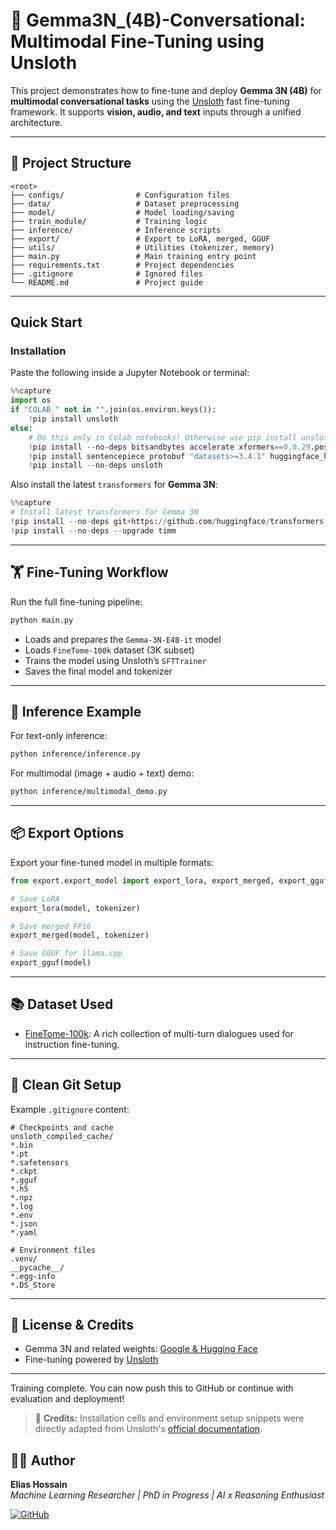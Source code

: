 # 🦙 Gemma3N_(4B)-Conversational: Multimodal Fine-Tuning using Unsloth

This project demonstrates how to fine-tune and deploy **Gemma 3N (4B)** for **multimodal conversational tasks** using the [Unsloth](https://github.com/unslothai/unsloth) fast fine-tuning framework. It supports **vision, audio, and text** inputs through a unified architecture.

---

## 📁 Project Structure

```text
<root>
├── configs/                # Configuration files
├── data/                   # Dataset preprocessing
├── model/                  # Model loading/saving
├── train_module/           # Training logic
├── inference/              # Inference scripts
├── export/                 # Export to LoRA, merged, GGUF
├── utils/                  # Utilities (tokenizer, memory)
├── main.py                 # Main training entry point
├── requirements.txt        # Project dependencies
├── .gitignore              # Ignored files
└── README.md               # Project guide
```

---

## Quick Start

### Installation
Paste the following inside a Jupyter Notebook or terminal:

```python
%%capture
import os
if "COLAB_" not in "".join(os.environ.keys()):
    !pip install unsloth
else:
    # Do this only in Colab notebooks! Otherwise use pip install unsloth
    !pip install --no-deps bitsandbytes accelerate xformers==0.0.29.post3 peft trl triton cut_cross_entropy unsloth_zoo
    !pip install sentencepiece protobuf "datasets>=3.4.1" huggingface_hub hf_transfer
    !pip install --no-deps unsloth
```

Also install the latest `transformers` for **Gemma 3N**:

```python
%%capture
# Install latest transformers for Gemma 3N
!pip install --no-deps git+https://github.com/huggingface/transformers.git
!pip install --no-deps --upgrade timm
```

---

## 🏋️ Fine-Tuning Workflow

Run the full fine-tuning pipeline:

```bash
python main.py
```

- Loads and prepares the `Gemma-3N-E4B-it` model
- Loads `FineTome-100k` dataset (3K subset)
- Trains the model using Unsloth’s `SFTTrainer`
- Saves the final model and tokenizer

---

## 🧪 Inference Example

For text-only inference:
```bash
python inference/inference.py
```

For multimodal (image + audio + text) demo:
```bash
python inference/multimodal_demo.py
```

---

## 📦 Export Options

Export your fine-tuned model in multiple formats:

```python
from export.export_model import export_lora, export_merged, export_gguf

# Save LoRA
export_lora(model, tokenizer)

# Save merged FP16
export_merged(model, tokenizer)

# Save GGUF for llama.cpp
export_gguf(model)
```

---

## 📚 Dataset Used

- [FineTome-100k](https://huggingface.co/datasets/mlabonne/FineTome-100k): A rich collection of multi-turn dialogues used for instruction fine-tuning.

---

## 🧼 Clean Git Setup

Example `.gitignore` content:
```gitignore
# Checkpoints and cache
unsloth_compiled_cache/
*.bin
*.pt
*.safetensors
*.ckpt
*.gguf
*.h5
*.npz
*.log
*.env
*.json
*.yaml

# Environment files
.venv/
__pycache__/
*.egg-info
*.DS_Store
```

---

## 🧠 License & Credits

- Gemma 3N and related weights: [Google & Hugging Face](https://huggingface.co/google/gemma)
- Fine-tuning powered by [Unsloth](https://github.com/unslothai/unsloth)

---

Training complete. You can now push this to GitHub or continue with evaluation and deployment!

> 📘 **Credits:** Installation cells and environment setup snippets were directly adapted from Unsloth's [official documentation](https://github.com/unslothai/unsloth#gemma-3n).

## 👨‍💼 Author

**Elias Hossain**  
_Machine Learning Researcher | PhD in Progress | AI x Reasoning Enthusiast_

[![GitHub](https://img.shields.io/badge/GitHub-EliasHossain001-blue?logo=github)](https://github.com/EliasHossain001)
